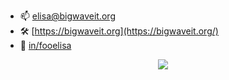 - 📫 [elisa@bigwaveit.org](elisa@bigwaveit.org)
- 🛠️ [https://bigwaveit.org](https://bigwaveit.org/)
- 🏢 [in/fooelisa](https://www.linkedin.com/in/fooelisa/)

<p align="center">
  <a href="https://skillicons.dev">
    <img src="https://skillicons.dev/icons?i=ansible,aws,bash,bitbucket,cloudflare,docker,gcp,github,githubactions,gitlab,gmail,go,grafana,graphql,heroku,html,jenkins,kubernetes,latex,linux,nginx,perl,php,postgres,prometheus,py,rabbitmq,raspberrypi,redis,sentry,terraform,ubuntu,vim,vscode" />
  </a>
</p>

<!--
**fooelisa/fooelisa** is a ✨ _special_ ✨ repository because its `README.md` (this file) appears on your GitHub profile.

Here are some ideas to get you started:

- 🔭 I’m currently working on ...
- 🌱 I’m currently learning ...
- 👯 I’m looking to collaborate on ...
- 🤔 I’m looking for help with ...
- 💬 Ask me about ...
- 📫 How to reach me: ...
- 😄 Pronouns: ...
- ⚡ Fun fact: ...
-->
